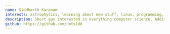 ```yaml
---
name: Siddharth Karanam
interests: astrophysics, learning about new stuff, linux, programming, app dev
description: Short guy interested in everything computer science. Additional interests in astrophysics, rootfile systems, kernels (linux) and cryptography.
github: https://github.com/nots1dd
---
```

